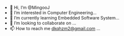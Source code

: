 - 👋 Hi, I’m @MingooJ
- 👀 I’m interested in Computer Engineering...
- 🌱 I’m currently learning Embedded Software System...
- 💞️ I’m looking to collaborate on ...
- 📫 How to reach me dkqhzm2@gmail.com ...

<!---
MingooJ/MingooJ is a ✨ special ✨ repository because its `README.md` (this file) appears on your GitHub profile.
You can click the Preview link to take a look at your changes.
--->
